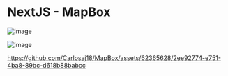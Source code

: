 # NextJS - MapBox 



![image](https://github.com/Carlosaj18/MapBox/assets/62365628/88e07391-5943-4d53-b21f-af4a3587b341)

![image](https://github.com/Carlosaj18/MapBox/assets/62365628/7c78ff0c-7366-49fd-8a7b-d65927a743df)

https://github.com/Carlosaj18/MapBox/assets/62365628/2ee92774-e751-4ba8-89bc-d618b88babcc

